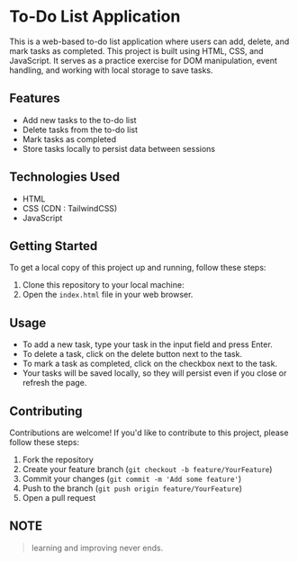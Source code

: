 # To-Do List Application

This is a web-based to-do list application where users can add, delete, and mark tasks as completed. This project is built using HTML, CSS, and JavaScript. It serves as a practice exercise for DOM manipulation, event handling, and working with local storage to save tasks.

## Features

- Add new tasks to the to-do list
- Delete tasks from the to-do list
- Mark tasks as completed
- Store tasks locally to persist data between sessions

## Technologies Used

- HTML
- CSS (CDN : TailwindCSS)
- JavaScript

## Getting Started

To get a local copy of this project up and running, follow these steps:

1. Clone this repository to your local machine:
2. Open the `index.html` file in your web browser.

## Usage

- To add a new task, type your task in the input field and press Enter.
- To delete a task, click on the delete button next to the task.
- To mark a task as completed, click on the checkbox next to the task.
- Your tasks will be saved locally, so they will persist even if you close or refresh the page.

## Contributing

Contributions are welcome! If you'd like to contribute to this project, please follow these steps:

1. Fork the repository
2. Create your feature branch (`git checkout -b feature/YourFeature`)
3. Commit your changes (`git commit -m 'Add some feature'`)
4. Push to the branch (`git push origin feature/YourFeature`)
5. Open a pull request

## NOTE

> learning and improving never ends.
